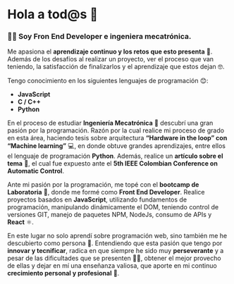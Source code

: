 # Hola a tod@s 🤗

### 👩🏻 Soy Fron End Developer e ingeniera mecatrónica. 

Me apasiona el **aprendizaje continuo y los retos que esto presenta** 💪. Además de los desafíos al realizar un proyecto, ver el proceso que van teniendo, la satisfacción de finalizarlos y el aprendizaje que estos dejan 🤓.

Tengo conocimiento en los siguientes lenguajes de programación 😊:
- **JavaScript**
- **C / C++**
- **Python**

En el proceso de estudiar **Ingeniería Mecatrónica** 🤖 descubrí una gran pasión por la programación. Razón por la cual realice mi proceso de grado en esta área, haciendo tesis sobre arquitectura **“Hardware in the loop” con “Machine learning”** 💻, en donde obtuve grandes aprendizajes, entre ellos el lenguaje de programación **Python**. Además, realice un **artículo sobre el tema** 🧾, el cual fue expuesto ante el **5th IEEE Colombian Conference on Automatic Control**.

Ante mi pasión por la programación, me topé con el **bootcamp de Laboratoria** 💛, donde me formé como **Front End Developer**. Realice proyectos basados en **JavaScript**, utilizando fundamentos de programación, manipulando dinámicamente el DOM, teniendo control de versiones GIT, manejo de paquetes NPM, NodeJs, consumo de APIs y **React** ⚛️. 

En este lugar no solo aprendí sobre programación web, sino también me he descubierto como persona 🙌. Entendiendo que esta pasión que tengo por **innovar y tecnificar**, radica en que siempre he sido muy **perseverante** y a pesar de las dificultades que se presenten 👊🏻, obtener el mejor provecho de ellas y dejar en mí una enseñanza valiosa, que aporte en mi continuo **crecimiento personal y profesional** 🤯. 

